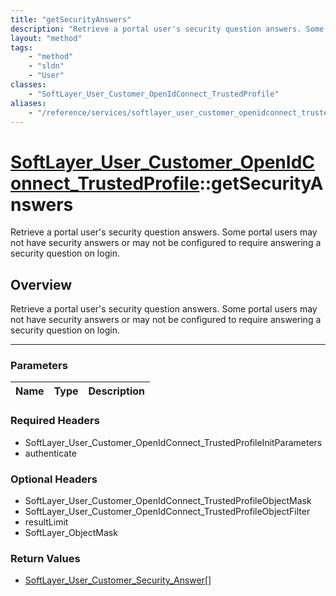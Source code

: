 ```yaml
---
title: "getSecurityAnswers"
description: "Retrieve a portal user's security question answers. Some portal users may not have security answers or may not be config... "
layout: "method"
tags:
    - "method"
    - "sldn"
    - "User"
classes:
    - "SoftLayer_User_Customer_OpenIdConnect_TrustedProfile"
aliases:
    - "/reference/services/softlayer_user_customer_openidconnect_trustedprofile/getSecurityAnswers"
---
```

# [SoftLayer_User_Customer_OpenIdConnect_TrustedProfile](/reference/services/SoftLayer_User_Customer_OpenIdConnect_TrustedProfile)::getSecurityAnswers

Retrieve a portal user's security question answers. Some portal users may not have security answers or may not be configured to require answering a security question on login.


## Overview 
Retrieve a portal user's security question answers. Some portal users may not have security answers or may not be configured to require answering a security question on login.

-----

### Parameters 
|Name | Type | Description |
| --- | --- | --- |


### Required Headers
* SoftLayer_User_Customer_OpenIdConnect_TrustedProfileInitParameters
* authenticate


### Optional Headers
* SoftLayer_User_Customer_OpenIdConnect_TrustedProfileObjectMask
* SoftLayer_User_Customer_OpenIdConnect_TrustedProfileObjectFilter
* resultLimit
* SoftLayer_ObjectMask

### Return Values
* <a href='/reference/datatypes/SoftLayer_User_Customer_Security_Answer'>SoftLayer_User_Customer_Security_Answer[] </a>




